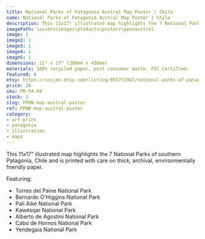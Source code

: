 ```yaml
---
title: National Parks of Patagonia Austral Map Poster | Chile
name: National Parks of Patagonia Austral Map Poster | Chile
description: This 11x17" illustrated map highlights the 7 National Parks of southern Patagonia, Chile and is printed with care on thick, archival, environmentally friendly paper.
imagePath: \assets\images\products\posters\ppnnaustral
image: 1
image2: 1
image3: 1
image4: 1
image5: 1
dimensions: 11" x 17" (280mm x 430mm)
materials: 100% recycled paper, post consumer waste. FSC Certified.
featured: 0
etsy: https://soijen.etsy.com/listing/955753947/national-parks-of-patagonia-austral-map?utm_source=Copy&utm_medium=ListingManager&utm_campaign=Share&utm_term=so.lmsm&share_time=1695261437142
price: 28
sku: PR-PA-09
stock: 1
slug: PPNN-map-austral-poster
ref: PPNN-map-austral-poster
category:
- art-print
- patagonia
- illustration
- maps
---
```

This 11x17" illustrated map highlights the 7 National Parks of southern Patagonia, Chile and is printed with care on thick, archival, environmentally friendly paper.

Featuring:
- Torres del Paine National Park
- Bernardo O'Higgins National Park
- Pali Aike National Park
- Kawésqar National Park
- Alberto de Agostini National Park
- Cabo de Hornos National Park
- Yendegaia National Park
